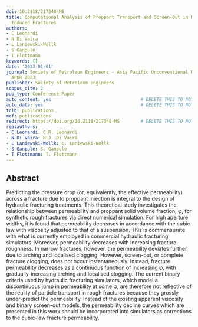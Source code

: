 ```yaml
---
doi: 10.2118/217348-MS
title: Computational Analysis of Proppant Transport and Screen-Out in Natural and
  Induced Fractures
authors:
- C Leonardi
- N Di Vaira
- L Laniewski-Wollk
- S Ganpule
- T Flottmann
keywords: []
date: '2023-01-01'
journal: Society of Petroleum Engineers - Asia Pacific Unconventional Resources Symposium,
  APUR 2023
publisher: Society of Petroleum Engineers
scopus_cite: 2
pub_type: Conference Paper
auto_content: yes                                  # DELETE THIS TO NOT AUTO GENERATE CONTENT
auto_data: yes                                     # DELETE THIS TO NOT AUTO GENERATE METADATA
tclb: publications
mcf: publications
redirect: https://doi.org/10.2118/217348-MS        # DELETE THIS TO NOT REDIRECT
realauthors:
- C Leonardi: C.R. Leonardi
- N Di Vaira: N.J. Di Vaira
- L Laniewski-Wollk: Ł. Łaniewski-Wołłk
- S Ganpule: S. Ganpule
- T Flottmann: T. Flottmann
---
```



## Abstract
Predicting the pressure drop (or, equivalently, the effective permeability) across a fracture due to proppant injection is integral to the design of hydraulic fracturing treatments. This theoretical study investigates the relationship between permeability and proppant solid volume fraction, φ, for synthetic rough fractures via direct numerical simulation. For high aperture widths, it is found that permeability decreases in accordance with the cubic law with viscosity adjusted to that of a suspension. This is commensurate with what is currently employed in commercial hydraulic fracturing simulators. Moreover, permeability decreases with increasing fracture roughness. In narrow fractures, however, the permeability deviates further due to arching and localised clogging. However, screen-out, or complete fracture clogging, does not occur instantaneously. Instead, fracture permeability decreases as a continuous function of increasing φ, with gradually-increasing arching and localised clogging. The current binary criteria used by hydraulic fracturing simulators, which model a discontinuous jump in permeability at some φ, are therefore not reflective of the reality of particle transport in rough fractures because they grossly under-predict the permeability. Instead of the existing apparent viscosity and binary screen-out models, the permeability decline curves which are presented in this work should be incorporated into simulators as corrections to the cubic-law fracture permeability.
